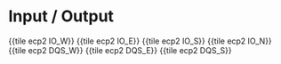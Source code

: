 # Input / Output

{{tile ecp2 IO_W}}
{{tile ecp2 IO_E}}
{{tile ecp2 IO_S}}
{{tile ecp2 IO_N}}
{{tile ecp2 DQS_W}}
{{tile ecp2 DQS_E}}
{{tile ecp2 DQS_S}}
